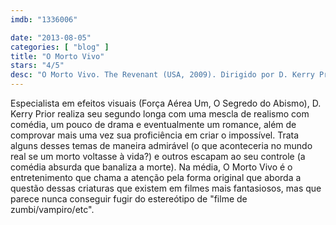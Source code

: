 ```yaml
---
imdb: "1336006"

date: "2013-08-05"
categories: [ "blog" ]
title: "O Morto Vivo"
stars: "4/5"
desc: "O Morto Vivo. The Revenant (USA, 2009). Dirigido por D. Kerry Prior. Escrito por D. Kerry Prior. Com David Anders, Chris Wylde, Louise Griffiths, Jacy King, Eric Payne, Bernardo Badillo, Theda Reichman, Richard Reichman, Wally White."
---
```

Especialista em efeitos visuais (Força Aérea Um, O Segredo do Abismo), D. Kerry Prior realiza seu segundo longa com uma mescla de realismo com comédia, um pouco de drama e eventualmente um romance, além de comprovar mais uma vez sua proficiência em criar o impossível. Trata alguns desses temas de maneira admirável (o que aconteceria no mundo real se um morto voltasse à vida?) e outros escapam ao seu controle (a comédia absurda que banaliza a morte). Na média, O Morto Vivo é o entretenimento que chama a atenção pela forma original que aborda a questão dessas criaturas que existem em filmes mais fantasiosos, mas que parece nunca conseguir fugir do estereótipo de "filme de zumbi/vampiro/etc".

